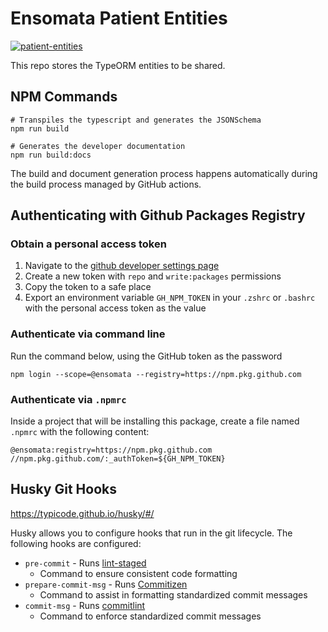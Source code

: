 # Ensomata Patient Entities

[![patient-entities](https://github.com/ensomata/patient-entities/actions/workflows/build-bump-tag-publish.yml/badge.svg?branch=main&event=push)](https://github.com/ensomata/patient-entities/actions/workflows/build-bump-tag-publish.yml)

This repo stores the TypeORM entities to be shared.

## NPM Commands

```
# Transpiles the typescript and generates the JSONSchema
npm run build

# Generates the developer documentation
npm run build:docs
```

The build and document generation process happens automatically during the build process managed by GitHub actions.

## Authenticating with Github Packages Registry

### Obtain a personal access token

1. Navigate to the [github developer settings page](https://github.com/settings/tokens)
2. Create a new token with `repo` and `write:packages` permissions
3. Copy the token to a safe place
4. Export an environment variable `GH_NPM_TOKEN` in your `.zshrc` or `.bashrc` with the personal access token as the value

### Authenticate via command line

Run the command below, using the GitHub token as the password

```
npm login --scope=@ensomata --registry=https://npm.pkg.github.com
```

### Authenticate via `.npmrc`

Inside a project that will be installing this package, create a file named `.npmrc` with the following content:

```
@ensomata:registry=https://npm.pkg.github.com
//npm.pkg.github.com/:_authToken=${GH_NPM_TOKEN}
```

## Husky Git Hooks

https://typicode.github.io/husky/#/

Husky allows you to configure hooks that run in the git lifecycle. The following hooks are configured:

- `pre-commit` - Runs [lint-staged](https://github.com/okonet/lint-staged)
  - Command to ensure consistent code formatting
- `prepare-commit-msg` - Runs [Commitizen](https://github.com/commitizen/cz-cli)
  - Command to assist in formatting standardized commit messages
- `commit-msg` - Runs [commitlint](https://github.com/conventional-changelog/commitlint)
  - Command to enforce standardized commit messages
